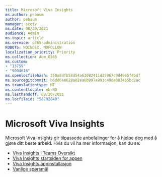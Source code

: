 ```yaml
---
title: Microsoft Viva Insights
ms.author: pebaum
author: pebaum
manager: scotv
ms.date: 08/30/2021
audience: Admin
ms.topic: article
ms.service: o365-administration
ROBOTS: NOINDEX, NOFOLLOW
localization_priority: Priority
ms.collection: Adm_O365
ms.custom:
- "13759"
- "9004616"
ms.openlocfilehash: 350a8dfb58d54a63082411d35967c9d4965f4bdf
ms.sourcegitcommit: b6dd6ae628a02ea6b997a993c49de083465bc2ac
ms.translationtype: MT
ms.contentlocale: nb-NO
ms.lasthandoff: 08/30/2021
ms.locfileid: "58792840"
---
```

# <a name="microsoft-viva-insights"></a>Microsoft Viva Insights

Microsoft Viva Insights gir tilpassede anbefalinger for å hjelpe deg med å gjøre ditt beste arbeid. Hvis du vil ha mer informasjon, kan du se:

- [Viva Insights i Teams Oversikt](https://docs.microsoft.com/insights/viva-teams-app)
- [Viva Insights startsiden for appen](https://docs.microsoft.com/insights/viva-insights-home)
- [Viva Insights appinstallasjon](https://docs.microsoft.com/insights/viva-teams-app-install)
- [Vanlige spørsmål](https://docs.microsoft.com/insights/viva-teams-app-faq)


